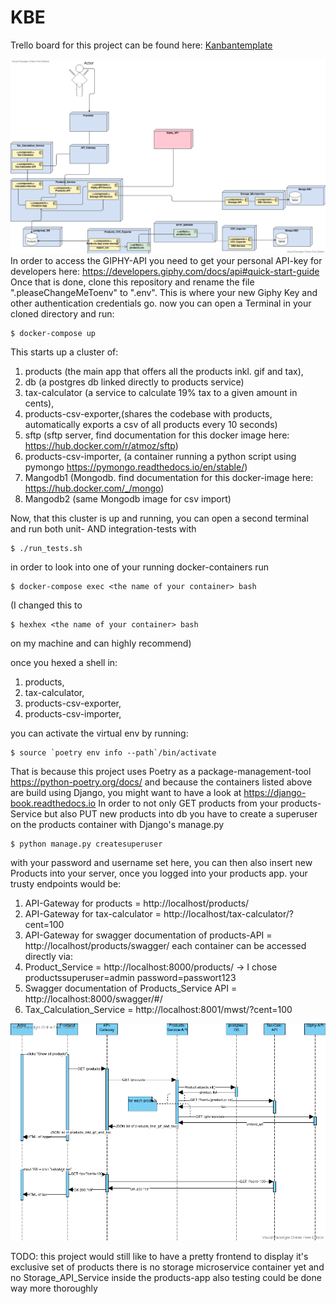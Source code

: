 # KBE
Trello board for this project can be found here: [Kanbantemplate](https://trello.com/b/C4nsXSoo/kanban-template)

![Architekturdiagram](diagrams/LappenShop.png)
In order to access the GIPHY-API you need to get your personal API-key for developers here: https://developers.giphy.com/docs/api#quick-start-guide
Once that is done, clone this repository and rename the file ".pleaseChangeMeToenv" to ".env". This is where your new Giphy Key and other authentication credentials go.
now you can open a Terminal in your cloned directory and run:
```
$ docker-compose up
```
This starts up a cluster of:
 1. products (the main app that offers all the products inkl. gif and tax),
 2. db (a postgres db linked directly to products service)
 3. tax-calculator (a service to calculate 19% tax to a given amount in cents), 
 4. products-csv-exporter,(shares the codebase with products, automatically exports a csv of all products every 10 seconds)
 5. sftp (sftp server, find documentation for this docker image here: https://hub.docker.com/r/atmoz/sftp)
 6. products-csv-importer, (a container running a python script using pymongo https://pymongo.readthedocs.io/en/stable/)
 7. Mangodb1 (Mongodb. find documentation for this docker-image here: https://hub.docker.com/_/mongo)
 8. Mangodb2 (same Mongodb image for csv import)

Now, that this cluster is up and running, you can open a second terminal and run both unit- AND integration-tests with
```
$ ./run_tests.sh 
```

in order to look into one of your running docker-containers run
```
$ docker-compose exec <the name of your container> bash
```
(I changed this to
```
$ hexhex <the name of your container> bash
```
on my machine and can highly recommend)

once you hexed a shell in: 
 1. products,
 2. tax-calculator, 
 3. products-csv-exporter,
 4. products-csv-importer, 

you can activate the virtual env by running: 
```
$ source `poetry env info --path`/bin/activate
```
That is because this project uses Poetry as a package-management-tool https://python-poetry.org/docs/
and because the containers listed above are build using Django, you might want to have a look at https://django-book.readthedocs.io
In order to not only GET products from your products-Service but also PUT new products into db you have to create a superuser on the products container with Django's manage.py
```
$ python manage.py createsuperuser
```
with your password and username set here, you can then also insert new Products into your server, once you logged into your products app.
your trusty endpoints would be: 
1. API-Gateway for products = http://localhost/products/
2. API-Gateway for tax-calculator = http://localhost/tax-calculator/?cent=100
3. API-Gateway for swagger documentation of products-API = http://localhost/products/swagger/
each container can be accessed directly via:
4. Product_Service = http://localhost:8000/products/ -> I chose productssuperuser=admin password=passwort123
5. Swagger documentation of Products_Service API = http://localhost:8000/swagger/#/
6. Tax_Calculation_Service = http://localhost:8001/mwst/?cent=100

![Sequenzdiagram](diagrams/LappenSequenz.png)

TODO:
this project would still like to have a pretty frontend to display it's exclusive set of products
there is no storage microservice container yet
and no Storage_API_Service inside the products-app
also testing could be done way more thoroughly